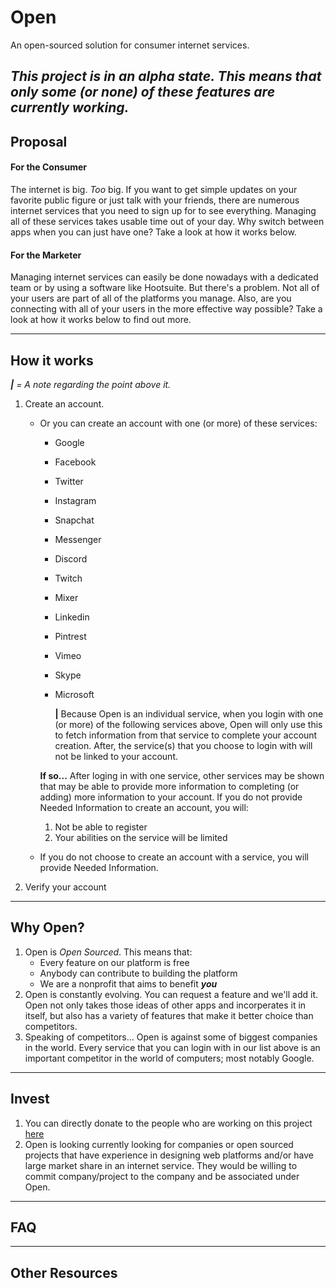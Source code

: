 # Open
An open-sourced solution for consumer internet services. 

***This project is in an alpha state. This means that only some (or none) of these features are currently working.***
---

## Proposal

#### For the Consumer
The internet is big. *Too* big. If you want to get simple updates on your favorite public figure or just talk with your friends, there are numerous internet services that you need to sign up for to see everything. Managing all of these services takes usable time out of your day. Why switch between apps when you can just have one? Take a look at how it works below. 

#### For the Marketer
Managing internet services can easily be done nowadays with a dedicated team or by using a software like Hootsuite. But there's a problem. Not all of your users are part of all of the platforms you manage. Also, are you connecting with all of your users in the more effective way possible? Take a look at how it works below to find out more.

---

## How it works

***|**  = A note regarding the point above it.*

1. Create an account.
   - Or you can create an account with one (or more) of these services:
      - Google
      - Facebook
      - Twitter
      - Instagram
      - Snapchat
      - Messenger
      - Discord
      - Twitch
      - Mixer
      - Linkedin
      - Pintrest
      - Vimeo
      - Skype
      - Microsoft
      
        **|** Because Open is an individual service, when you login with one (or more) of the following services above, Open will only use this to fetch information from that service to complete your account creation. After, the service(s) that you choose to login with will not be linked to your account.
     
     **If so...** After loging in with one service, other services may be shown that may be able to provide more information to completing (or adding) more information to your account. If you do not provide Needed Information to create an account, you will: 
     1. Not be able to register
     2. Your abilities on the service will be limited
     
   - If you do not choose to create an account with a service, you will provide Needed Information.
   
2. Verify your account

      

---

## Why Open?
1. Open is *Open Sourced*. This means that: 
   - Every feature on our platform is free 
   - Anybody can contribute to building the platform
   - We are a nonprofit that aims to benefit ***you***
2. Open is constantly evolving. You can request a feature and we'll add it. Open not only takes those ideas of other apps and incorperates it in itself, but also has a variety of features that make it better choice than competitors.
3. Speaking of competitors... Open is against some of biggest companies in the world. Every service that you can login with in our list above is an important competitor in the world of computers; most notably Google. 

---

## Invest
1. You can directly donate to the people who are working on this project [here](https://paypal.me/pools/c/86PGptjgm3)
2. Open is looking currently looking for companies or open sourced projects that have experience in designing web platforms and/or have large market share in an internet service. They would be willing to commit company/project to the company and be associated under Open.
---

## FAQ

---

## Other Resources
